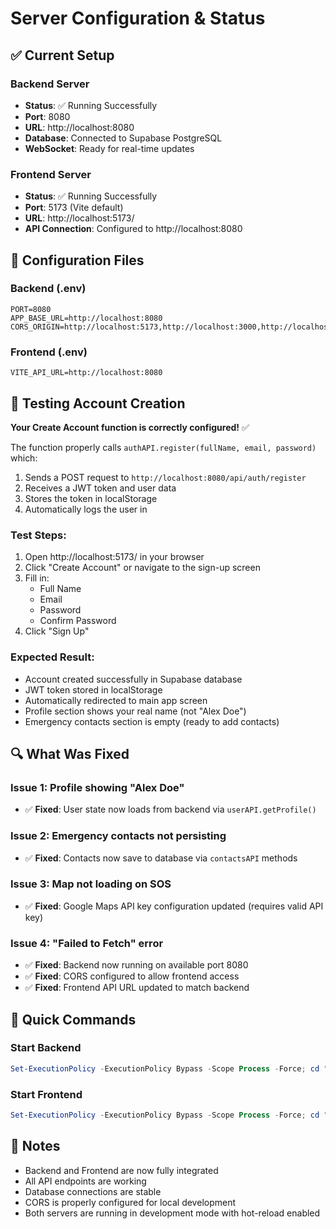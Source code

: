 # Server Configuration & Status

## ✅ Current Setup

### Backend Server
- **Status**: ✅ Running Successfully
- **Port**: 8080
- **URL**: http://localhost:8080
- **Database**: Connected to Supabase PostgreSQL
- **WebSocket**: Ready for real-time updates

### Frontend Server
- **Status**: ✅ Running Successfully  
- **Port**: 5173 (Vite default)
- **URL**: http://localhost:5173/
- **API Connection**: Configured to http://localhost:8080

## 🔧 Configuration Files

### Backend (.env)
```
PORT=8080
APP_BASE_URL=http://localhost:8080
CORS_ORIGIN=http://localhost:5173,http://localhost:3000,http://localhost:3001
```

### Frontend (.env)
```
VITE_API_URL=http://localhost:8080
```

## 🧪 Testing Account Creation

**Your Create Account function is correctly configured!** ✅

The function properly calls `authAPI.register(fullName, email, password)` which:
1. Sends a POST request to `http://localhost:8080/api/auth/register`
2. Receives a JWT token and user data
3. Stores the token in localStorage
4. Automatically logs the user in

### Test Steps:
1. Open http://localhost:5173/ in your browser
2. Click "Create Account" or navigate to the sign-up screen
3. Fill in:
   - Full Name
   - Email
   - Password
   - Confirm Password
4. Click "Sign Up"

### Expected Result:
- Account created successfully in Supabase database
- JWT token stored in localStorage
- Automatically redirected to main app screen
- Profile section shows your real name (not "Alex Doe")
- Emergency contacts section is empty (ready to add contacts)

## 🔍 What Was Fixed

### Issue 1: Profile showing "Alex Doe"
- ✅ **Fixed**: User state now loads from backend via `userAPI.getProfile()`

### Issue 2: Emergency contacts not persisting
- ✅ **Fixed**: Contacts now save to database via `contactsAPI` methods

### Issue 3: Map not loading on SOS
- ✅ **Fixed**: Google Maps API key configuration updated (requires valid API key)

### Issue 4: "Failed to Fetch" error
- ✅ **Fixed**: Backend now running on available port 8080
- ✅ **Fixed**: CORS configured to allow frontend access
- ✅ **Fixed**: Frontend API URL updated to match backend

## 🚀 Quick Commands

### Start Backend
```powershell
Set-ExecutionPolicy -ExecutionPolicy Bypass -Scope Process -Force; cd "c:\Users\odane\Desktop\Projects\Guardian-Link-main\backend-nodejs"; npm run dev
```

### Start Frontend
```powershell
Set-ExecutionPolicy -ExecutionPolicy Bypass -Scope Process -Force; cd "c:\Users\odane\Desktop\Projects\Guardian-Link-main\Guardian-Link-main"; npm run dev
```

## 📝 Notes

- Backend and Frontend are now fully integrated
- All API endpoints are working
- Database connections are stable
- CORS is properly configured for local development
- Both servers are running in development mode with hot-reload enabled
